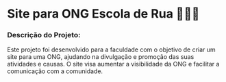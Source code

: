 # Site para ONG Escola de Rua 👩🏻‍🏫

### Descrição do Projeto:
Este projeto foi desenvolvido para a faculdade com o objetivo de criar um site para uma ONG, ajudando na divulgação e promoção das suas atividades e causas. O site visa aumentar a visibilidade da ONG e facilitar a comunicação com a comunidade.
